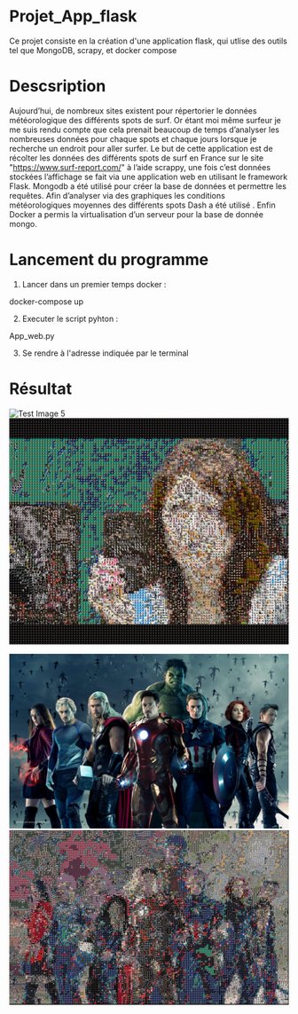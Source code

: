 # Projet_App_flask

Ce projet consiste en la création d'une application flask, qui utlise des outils tel que MongoDB, scrapy, et docker compose 

# Descsription 

Aujourd’hui, de nombreux sites existent pour répertorier le données météorologique des différents spots de surf. Or étant moi même surfeur je me suis rendu compte que cela prenait beaucoup de temps d’analyser les nombreuses données pour chaque spots et chaque jours lorsque je recherche un endroit pour aller surfer.
Le but de cette application est de récolter les données des différents spots de surf en France sur le site "https://www.surf-report.com/" à l’aide scrappy, une fois c’est données stockées l’affichage se fait via une application web en utilisant le framework Flask. Mongodb a été utilisé pour créer la base de données et permettre les requêtes.
Afin d’analyser via des graphiques les conditions météorologiques moyennes des différents spots Dash a été utilisé .
Enfin Docker a permis la virtualisation d’un serveur pour la base de donnée mongo.


# Lancement du programme 

1) Lancer dans un premier temps docker :

docker-compose up 


2) Executer le script pyhton :

App_web.py

3) Se rendre à l'adresse indiquée par le terminal 


# Résultat 
![Test Image 5](https://github.com/AntoineMOREAU1/Projet_App_flask/blob/main/img_read_me/Affichage_des_spots.png)
![Test Image 6](https://github.com/AntoineMOREAU1/Mosaique-image-python-Projet-2017/blob/main/Photo-Final/aurelie28.jpg)

![Test Image 1](https://github.com/AntoineMOREAU1/Mosaique-image-python-Projet-2017/blob/main/Photo-OG/avengers.jpg)
![Test Image 2](https://github.com/AntoineMOREAU1/Mosaique-image-python-Projet-2017/blob/main/Photo-Final/avangersfinal.jpg)





